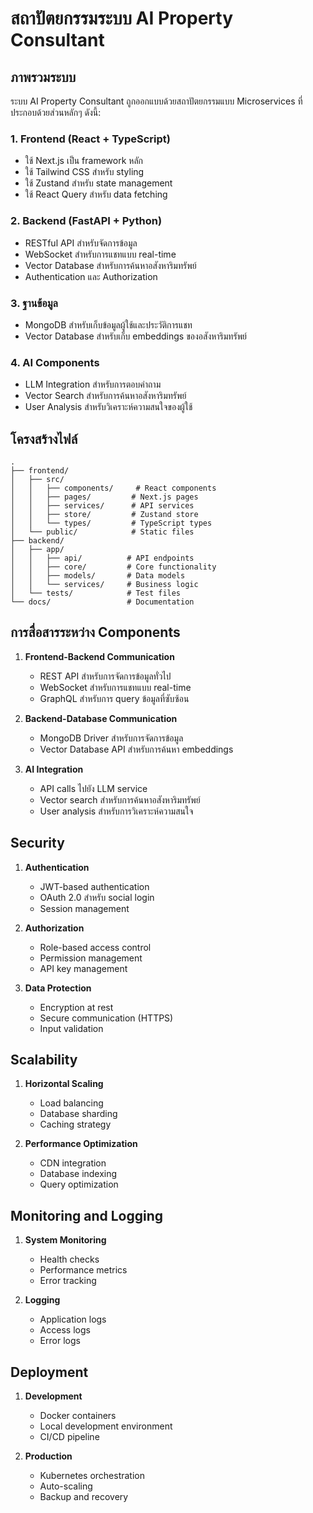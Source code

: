 # สถาปัตยกรรมระบบ AI Property Consultant

## ภาพรวมระบบ

ระบบ AI Property Consultant ถูกออกแบบด้วยสถาปัตยกรรมแบบ Microservices ที่ประกอบด้วยส่วนหลักๆ ดังนี้:

### 1. Frontend (React + TypeScript)
- ใช้ Next.js เป็น framework หลัก
- ใช้ Tailwind CSS สำหรับ styling
- ใช้ Zustand สำหรับ state management
- ใช้ React Query สำหรับ data fetching

### 2. Backend (FastAPI + Python)
- RESTful API สำหรับจัดการข้อมูล
- WebSocket สำหรับการแชทแบบ real-time
- Vector Database สำหรับการค้นหาอสังหาริมทรัพย์
- Authentication และ Authorization

### 3. ฐานข้อมูล
- MongoDB สำหรับเก็บข้อมูลผู้ใช้และประวัติการแชท
- Vector Database สำหรับเก็บ embeddings ของอสังหาริมทรัพย์

### 4. AI Components
- LLM Integration สำหรับการตอบคำถาม
- Vector Search สำหรับการค้นหาอสังหาริมทรัพย์
- User Analysis สำหรับวิเคราะห์ความสนใจของผู้ใช้

## โครงสร้างไฟล์

```
.
├── frontend/
│   ├── src/
│   │   ├── components/     # React components
│   │   ├── pages/         # Next.js pages
│   │   ├── services/      # API services
│   │   ├── store/         # Zustand store
│   │   └── types/         # TypeScript types
│   └── public/            # Static files
├── backend/
│   ├── app/
│   │   ├── api/          # API endpoints
│   │   ├── core/         # Core functionality
│   │   ├── models/       # Data models
│   │   └── services/     # Business logic
│   └── tests/            # Test files
└── docs/                 # Documentation
```

## การสื่อสารระหว่าง Components

1. **Frontend-Backend Communication**
   - REST API สำหรับการจัดการข้อมูลทั่วไป
   - WebSocket สำหรับการแชทแบบ real-time
   - GraphQL สำหรับการ query ข้อมูลที่ซับซ้อน

2. **Backend-Database Communication**
   - MongoDB Driver สำหรับการจัดการข้อมูล
   - Vector Database API สำหรับการค้นหา embeddings

3. **AI Integration**
   - API calls ไปยัง LLM service
   - Vector search สำหรับการค้นหาอสังหาริมทรัพย์
   - User analysis สำหรับการวิเคราะห์ความสนใจ

## Security

1. **Authentication**
   - JWT-based authentication
   - OAuth 2.0 สำหรับ social login
   - Session management

2. **Authorization**
   - Role-based access control
   - Permission management
   - API key management

3. **Data Protection**
   - Encryption at rest
   - Secure communication (HTTPS)
   - Input validation

## Scalability

1. **Horizontal Scaling**
   - Load balancing
   - Database sharding
   - Caching strategy

2. **Performance Optimization**
   - CDN integration
   - Database indexing
   - Query optimization

## Monitoring and Logging

1. **System Monitoring**
   - Health checks
   - Performance metrics
   - Error tracking

2. **Logging**
   - Application logs
   - Access logs
   - Error logs

## Deployment

1. **Development**
   - Docker containers
   - Local development environment
   - CI/CD pipeline

2. **Production**
   - Kubernetes orchestration
   - Auto-scaling
   - Backup and recovery 